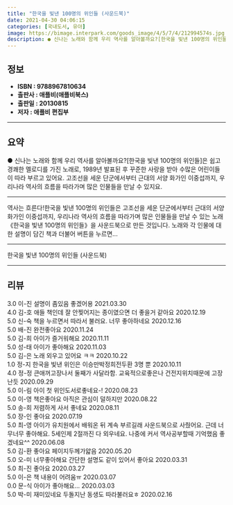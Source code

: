```yaml
---
title: "한국을 빛낸 100명의 위인들 (사운드북)"
date: 2021-04-30 04:06:15
categories: [국내도서, 유아]
image: https://bimage.interpark.com/goods_image/4/5/7/4/212994574s.jpg
description: ● 신나는 노래와 함께 우리 역사를 알아볼까요?[한국을 빛낸 100명의 위인들]은 쉽고 경쾌한 멜로디를 가진 노래로, 1989년 발표된 후 꾸준한 사랑을 받아 수많은 어린이들이 따라 부르고 있어요. 고조선을 세운 단군에서부터 근대의 서양 화가인 이중섭까지, 우리나라 역사의 흐름을 따라
---
```


## **정보**

- **ISBN : 9788967810634**
- **출판사 : 애플비(애플비북스)**
- **출판일 : 20130815**
- **저자 : 애플비 편집부**

------



## **요약**

●  신나는 노래와 함께 우리 역사를 알아볼까요?[한국을 빛낸 100명의 위인들]은 쉽고 경쾌한 멜로디를 가진 노래로, 1989년 발표된 후 꾸준한 사랑을 받아 수많은 어린이들이 따라 부르고 있어요. 고조선을 세운 단군에서부터 근대의 서양 화가인 이중섭까지, 우리나라 역사의 흐름을 따라가며 많은 인물들을 만날 수 있지요.

------

역사는 흐른다!한국을 빛낸 100명의 위인들은 고조선을 세운 단군에서부터 근대의 서양 화가인 이중섭까지, 우리나라 역사의 흐름을 따라가며 많은 인물들을 만날 수 있는 노래 《한국을 빛낸 100명의 위인들》을 사운드북으로 만든 것입니다. 노래와 각 인물에 대한 설명이 담긴 책과 더불어 버튼을 누르면... 

------


한국을 빛낸 100명의 위인들 (사운드북) 

------


## **리뷰** 

3.0 이-진 설명이 좀있음 좋겠어용 2021.03.30 <br/>4.0 김-호 애들 책인데 잘 안찢어지는 종이였으면 더 좋을거 같아요 2020.12.19 <br/>5.0 신-숙 책을 누르면서 따라서 불러요. 너무 좋아하네요 2020.12.16 <br/>5.0 배-진 완전좋아요 2020.11.24 <br/>5.0 김-희 아이가 즐거워해요 2020.11.11 <br/>5.0 성-태 아이가 좋아해요 2020.11.03 <br/>5.0 김-은 노래 외우고 있어요 ㅋㅋ 2020.10.22 <br/>1.0 정-지 한국을 빛낸 위인은 이승만박정희전두환 3명 뿐 2020.10.11 <br/>4.0 정-정 큰애꺼고장나서 둘째가 사달라함. 교육적으로좋은나 건전지위치때문에 고장난듯 2020.09.29 <br/>5.0 이-림 아이 첫 위인도서로좋네요-! 2020.08.23 <br/>5.0 이-영 책은좋아요 아직은 관심이 덜하지만 2020.08.22 <br/>5.0 송-희 저렴하게 사서 좋네요 2020.08.11 <br/>5.0 장-인 좋아요 2020.07.19 <br/>5.0 최-영 아이가 유치원에서 배워온 뒤 계속 부르길래 사운드북으로 사줬어요. 근데 너무너무 좋아해요. 5세인제 2절까진 다 외우네요. 나중에 커서 역사공부할때 기억했음 좋겠네요^^ 2020.06.08 <br/>5.0 김-환 좋아요
페이지두께가얇음 2020.05.20 <br/>5.0 오-미 너무좋아해요 간단한 설명도 같이 있어서 좋아요 2020.03.31 <br/>5.0 최-진 좋아요 2020.03.27 <br/>5.0 이-은 책 내용이 어려움ㅠ 2020.03.07 <br/>0.0 문-식 아이가  좋아해요... 2020.03.03 <br/>5.0 박-미 재미있네요 두돌지난 동생도 따라불러요ㅎ 2020.02.16 <br/>